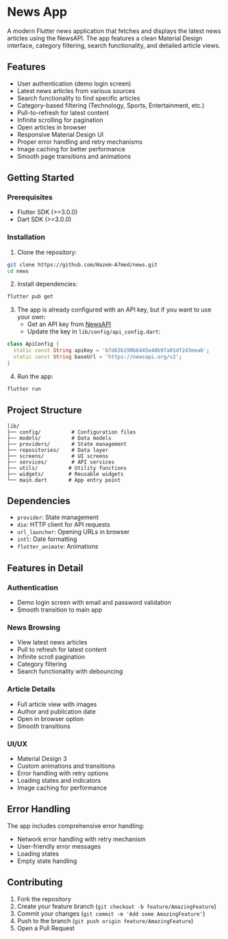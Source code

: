 # News App

A modern Flutter news application that fetches and displays the latest news articles using the NewsAPI. The app features a clean Material Design interface, category filtering, search functionality, and detailed article views.

## Features

-  User authentication (demo login screen)
-  Latest news articles from various sources
-  Search functionality to find specific articles
-  Category-based filtering (Technology, Sports, Entertainment, etc.)
-  Pull-to-refresh for latest content
-  Infinite scrolling for pagination
-  Open articles in browser
-  Responsive Material Design UI
-  Proper error handling and retry mechanisms
-  Image caching for better performance
-  Smooth page transitions and animations

## Getting Started

### Prerequisites

- Flutter SDK (>=3.0.0)
- Dart SDK (>=3.0.0)

### Installation

1. Clone the repository:
```bash
git clone https://github.com/Hazem-A7med/news.git
cd news
```

2. Install dependencies:
```bash
flutter pub get
```

3. The app is already configured with an API key, but if you want to use your own:
   - Get an API key from [NewsAPI](https://newsapi.org/)
   - Update the key in `lib/config/api_config.dart`:
```dart
class ApiConfig {
  static const String apiKey = 'b7d63b190b6445e48b97a01df243eea6';
  static const String baseUrl = 'https://newsapi.org/v2';
}
```

4. Run the app:
```bash
flutter run
```

## Project Structure

```
lib/
├── config/          # Configuration files
├── models/          # Data models
├── providers/       # State management
├── repositories/    # Data layer
├── screens/         # UI screens
├── services/        # API services
├── utils/          # Utility functions
├── widgets/        # Reusable widgets
└── main.dart       # App entry point
```

## Dependencies

- `provider`: State management
- `dio`: HTTP client for API requests
- `url_launcher`: Opening URLs in browser
- `intl`: Date formatting
- `flutter_animate`: Animations

## Features in Detail

### Authentication
- Demo login screen with email and password validation
- Smooth transition to main app

### News Browsing
- View latest news articles
- Pull to refresh for latest content
- Infinite scroll pagination
- Category filtering
- Search functionality with debouncing

### Article Details
- Full article view with images
- Author and publication date
- Open in browser option
- Smooth transitions

### UI/UX
- Material Design 3
- Custom animations and transitions
- Error handling with retry options
- Loading states and indicators
- Image caching for performance

## Error Handling

The app includes comprehensive error handling:
- Network error handling with retry mechanism
- User-friendly error messages
- Loading states
- Empty state handling

## Contributing

1. Fork the repository
2. Create your feature branch (`git checkout -b feature/AmazingFeature`)
3. Commit your changes (`git commit -m 'Add some AmazingFeature'`)
4. Push to the branch (`git push origin feature/AmazingFeature`)
5. Open a Pull Request


